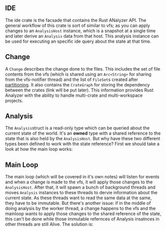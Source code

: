 ## IDE
The ide crate is the facsade that contains the Rust ANalyzer API. The general workflow of this crate is sort of similar to vfs; as you can apply changes to an `AnalysisHost` instance, which is a snapshot at a single time and later derive an `Analysis` data from that host. This analysis instance can be used for executing an specific ide query about the state at that time.

## Change
A `Change` describes the change done to the files. This includes the set of file contents from the vfs (which is shared using an `Arc<String>` for sharing from the vfs-notifier thread) and the list of `FileSet`s created after [partitioning](vfs_02.md). It also contains the `CrateGraph` for storing the dependency between the crates (link will be put later). This information provides Rust Analyzer with the ability to handle multi-crate and multi-workspace projects.

## Analysis
The `Analysis`struct is a read-only type which can be queried about the current state of the world. It's an **owned** type with a shared reference to the state that is also held by the `AnalysisHost`. But why have these two different types been defined to work with the state reference? First we should take a look at how the main loop works:

## Main Loop
The main loop (which will be covered in it's own notes) will listen for events and when a change is made to the vfs, it will apply those changes to the `AnalysisHost`. After that, it will spawn a bunch of background threads and moves `Analysis` instances to these threads to dervie information about the current state. As these threads want to read the same data at the same, they have to be immutable. But there's another issue: if in the middle of doing analysis by the worker thread, a change happens to the vfs and the mainloop wants to apply those changes to the shared reference of the state, this can't be done while those immutable refernces of Analysis insatnces in other threads are still Alive. The solution is: